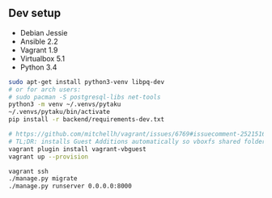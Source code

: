 ## Dev setup

- Debian Jessie
- Ansible 2.2
- Vagrant 1.9
- Virtualbox 5.1
- Python 3.4

```bash
sudo apt-get install python3-venv libpq-dev
# or for arch users:
# sudo pacman -S postgresql-libs net-tools
python3 -m venv ~/.venvs/pytaku
~/.venvs/pytaku/bin/activate
pip install -r backend/requirements-dev.txt

# https://github.com/mitchellh/vagrant/issues/6769#issuecomment-252151694
# TL;DR: installs Guest Additions automatically so vboxfs shared folder syncing works
vagrant plugin install vagrant-vbguest
vagrant up --provision

vagrant ssh
./manage.py migrate
./manage.py runserver 0.0.0.0:8000
```
